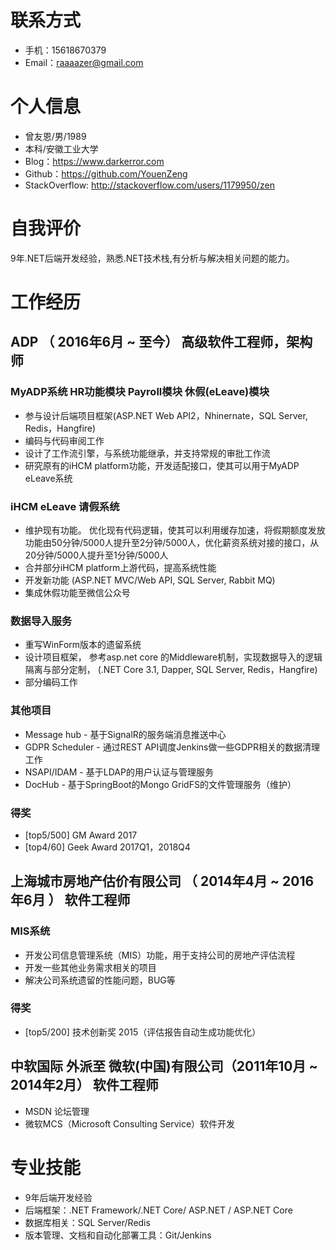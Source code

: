 
# 联系方式

- 手机：15618670379
- Email：raaaazer@gmail.com

# 个人信息

- 曾友恩/男/1989
- 本科/安徽工业大学
- Blog：https://www.darkerror.com
- Github：https://github.com/YouenZeng
- StackOverflow: http://stackoverflow.com/users/1179950/zen

# 自我评价

9年.NET后端开发经验，熟悉.NET技术栈,有分析与解决相关问题的能力。

# 工作经历

## ADP （ 2016年6月 ~ 至今） 高级软件工程师，架构师

### MyADP系统 HR功能模块 Payroll模块 休假(eLeave)模块

- 参与设计后端项目框架(ASP.NET Web API2，Nhinernate，SQL Server, Redis，Hangfire)
- 编码与代码审阅工作
- 设计了工作流引擎，与系统功能继承，并支持常规的审批工作流
- 研究原有的iHCM platform功能，开发适配接口，使其可以用于MyADP eLeave系统

### iHCM eLeave 请假系统

- 维护现有功能。 优化现有代码逻辑，使其可以利用缓存加速，将假期额度发放功能由50分钟/5000人提升至2分钟/5000人，优化薪资系统对接的接口，从20分钟/5000人提升至1分钟/5000人
- 合并部分iHCM platform上游代码，提高系统性能
- 开发新功能 (ASP.NET MVC/Web API, SQL Server, Rabbit MQ)
- 集成休假功能至微信公众号

### 数据导入服务

- 重写WinForm版本的遗留系统
- 设计项目框架， 参考asp.net core 的Middleware机制，实现数据导入的逻辑隔离与部分定制， (.NET Core 3.1, Dapper, SQL Server, Redis，Hangfire)
- 部分编码工作

### 其他项目

- Message hub - 基于SignalR的服务端消息推送中心
- GDPR Scheduler - 通过REST API调度Jenkins做一些GDPR相关的数据清理工作
- NSAPI/IDAM - 基于LDAP的用户认证与管理服务
- DocHub - 基于SpringBoot的Mongo GridFS的文件管理服务（维护）

### 得奖

- [top5/500] GM Award 2017
- [top4/60]  Geek Award 2017Q1，2018Q4
  
## 上海城市房地产估价有限公司 （ 2014年4月 ~ 2016年6月 ）  软件工程师

### MIS系统

- 开发公司信息管理系统（MIS）功能，用于支持公司的房地产评估流程
- 开发一些其他业务需求相关的项目
- 解决公司系统遗留的性能问题，BUG等

### 得奖

- [top5/200] 技术创新奖 2015（评估报告自动生成功能优化）

## 中软国际 外派至 微软(中国)有限公司（2011年10月  ~ 2014年2月） 软件工程师

- MSDN 论坛管理
- 微软MCS（Microsoft Consulting Service）软件开发

# 专业技能

- 9年后端开发经验
- 后端框架：.NET Framework/.NET Core/ ASP.NET / ASP.NET Core
- 数据库相关：SQL Server/Redis
- 版本管理、文档和自动化部署工具：Git/Jenkins
